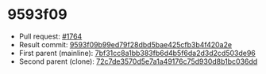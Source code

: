 # 9593f09
- Pull request: [#1764](https://github.com/MarlinFirmware/Marlin/pull/1764)
- Result commit: [9593f09b99ed79f28dbd5bae425cfb3b4f420a2e](https://github.com/MarlinFirmware/Marlin/commit/9593f09b99ed79f28dbd5bae425cfb3b4f420a2e)
- First parent (mainline): [7bf31cc8a1bb383fb6d4b5f6da2d3d2cd503de96](https://github.com/MarlinFirmware/Marlin/commit/7bf31cc8a1bb383fb6d4b5f6da2d3d2cd503de96)
- Second parent (clone): [72c7de3570d5e7a1a49176c75d930d8b1bc036dd](https://github.com/MarlinFirmware/Marlin/commit/72c7de3570d5e7a1a49176c75d930d8b1bc036dd)
